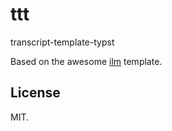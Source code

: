 # ttt

transcript-template-typst

Based on the awesome [ilm](https://github.com/talal/ilm) template.

## License

MIT.
